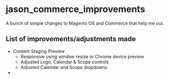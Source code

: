 # jason_commerce_improvements

A bunch of simple changes to Magento OS and Commerce that help me out.

## List of improvements/adjustments made
* Content Staging Preview
    * Responsive using window resize or Chrome device preview
    * Adjusted Logo, Calendar & Scope controls
    * Adjusted Calendar and Scope dropdowns
* 
